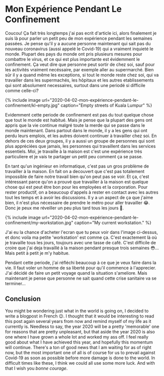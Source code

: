 # Mon Expérience Pendant Le Confinement

Coucou! Ça fait très longtemps j'ai pas ecrit d'article ici, alors finalement je suis là pour parler un petit peu de mon expérience pendant les semaines passées. Je pense qu'il y a aucune personne maintenant qui sait pas du nouveau coronavirus (aussi appelé le Covid-19) qui a vraiment inquieté le monde. Plupart des pays du monde ont pris plusieurs mesures pour combattre le virus, et ce qui est plus importante est évidemment le confinement. Ça veut dire que personne peut sortir de chez soi, sauf pour les activités vraiment necéssaire, par exemple aller au supermarché. Bien sûr il y a quand même les exceptions, si tout le monde reste chez soi, qui va travailler dans les supermachés, les hôpitaux et les autres etablissements qui sont absolument necessaires, surtout dans une periodé si difficile comme celle-ci?

{% include image url="2020-04-02-mon-expérience-pendant-le-confinement/kl-empty.jpg" caption="Empty streets of Kuala Lumpur" %}

Evidemment cette periode de confinement est pas du tout quelque chose que tout le monde est habitué. Mais je pense que la plupart des gens ont appris que la vie continue malgré toute la merde qui se passe dans le monde maintenant. Dans partout dans le monde, il y a les gens qui ont perdu leurs emplois, et les autres doivent continuer à travailler chez soi. En dehors de ces deux groupes, il y a aussi un groupe de personnes qui sont plus appréciées que jamais, les personnes qui travaillent dans les services essentiels. Moi, je travaille à la maison est c'est une expérience très particuliere et je vais te partager un petit peu comment ça se passe.

En tant qu'un ingénieur en informatique, c'est pas un gros problème de travailler à la maison. En fait on a decouvert que c'est pas totalement impossible de faire notre travail bien qu'on peut pas se voir. Et ça, c'est intéressant parce qu'on a prouvé que travailler à la maison est quelque chose qui est peut être bon pour les employées et la corporation. Pour rester productif, on a beaucoup d'appels à rester en contact avec les autres tout les temps et à avoir les discussions. Il y a un aspect de ça que j'aime bien, il n'est plus nécessaire de prendre le métro pour aller travailler 😂. Donc je peux me réveiller un peu plus tard tous les jours 🤪.

{% include image url="2020-04-02-mon-expérience-pendant-le-confinement/my-workstation.jpg" caption="My current workstation." %}

J'ai eu la chance d'acheter l'ecran que tu peux voir dans l'image ci-dessus, et donc voila ma petite 'workstation' est comme ça. C'est exactement là où je travaille tous les jours, toujours avec une tasse de café. C'est difficile de croire que j'ai deja travaillé à la maison pendant presque trois semaines 😳... Mais petit à petit je m'y habitue.

Pendant cette periode, j'ai réfléchi beaucoup à ce que je veux faire dans la vie. Il faut voler un homme de sa liberté pour qu'il commence à l'apprecier. J'ai décidé de faire un petit voyage quand la situation s'ameliore. Mais maintenant je pense que personne ne sait quand cette crise sanitaire va se terminer...

## Conclusion

You might be wondering just what in the world is going on, I decided to write a blogpost in French 😉. I thought that it would be interesting to read this post again several years from now and remind myself of my life as it currently is. Needless to say, the year 2020 will be a pretty 'memorable' one for reasons that are pretty unpleasant, but that aside the year 2020 is also one where I have grown a whole lot and worked my ass off. I feel really good about what I have achieved this year, and hopefully this momentum will continue. There's a ton of good news that I am waiting for as of right now, but the most important one of all is of course for us to prevail against Covid-19 as soon as possible before more damage is done to the world. In difficult times like these, I think we could all use some more luck. And with that I wish you *bonne courage*.
